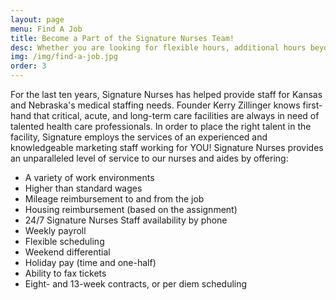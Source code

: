 ```yaml
---
layout: page
menu: Find A Job
title: Become a Part of the Signature Nurses Team!
desc: Whether you are looking for flexible hours, additional hours beyond an existing contract or simply enjoy the variety of working with more than one facility, Signature Nurses is your resource for outstanding opportunities within the Kansas and Nebraska state areas.
img: /img/find-a-job.jpg
order: 3
---
```


For the last ten years, Signature Nurses has helped provide staff for Kansas and Nebraska's medical staffing needs. Founder Kerry Zillinger knows first-hand that critical, acute, and long-term care facilities are always in need of talented health care professionals. In order to place the right talent in the facility, Signature employs the services of an experienced and knowledgeable marketing staff working for YOU! Signature Nurses provides an unparalleled level of service to our nurses and aides by offering:

 - A variety of work environments
 - Higher than standard wages
 - Mileage reimbursement to and from the job
 - Housing reimbursement (based on the assignment)
 - 24/7 Signature Nurses Staff availability by phone
 - Weekly payroll
 - Flexible scheduling
 - Weekend differential
 - Holiday pay (time and one-half)
 - Ability to fax tickets
 - Eight- and 13-week contracts, or per diem scheduling
